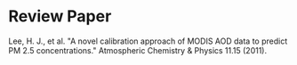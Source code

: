 # Review Paper
Lee, H. J., et al. "A novel calibration approach of MODIS AOD data to predict PM 2.5 concentrations." Atmospheric Chemistry &amp; Physics 11.15 (2011).
